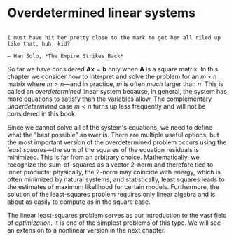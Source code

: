 # Overdetermined linear systems

```{index} Han Solo, The Empire Strikes Back
```

```{epigraph}
I must have hit her pretty close to the mark to get her all riled up like that, huh, kid? 

— Han Solo, *The Empire Strikes Back*
```

So far we have considered $\mathbf{A}\mathbf{x}=\mathbf{b}$ only when $\mathbf{A}$ is a square matrix. In this chapter we consider how to interpret and solve the problem for an $m\times n$ matrix where $m>n$—and in practice, $m$ is often *much* larger than $n$. This is called an *overdetermined* linear system because, in general, the system has more equations to satisfy than the variables allow. The complementary *underdetermined* case $m<n$ turns up less frequently and will not be considered in this book.

Since we cannot solve all of the system's equations, we need to define what the "best possible" answer is. There are multiple useful options, but the most important version of the overdetermined problem occurs using the *least squares*—the sum of the squares of the equation residuals is minimized. This is far from an arbitrary choice. Mathematically, we recognize the sum-of-squares as a vector 2-norm and therefore tied to inner products; physically, the 2-norm may coincide with energy, which is often minimized by natural systems; and statistically, least squares leads to the estimates of maximum likelihood for certain models. Furthermore, the solution of the least-squares problem requires only linear algebra and is about as easily to compute as in the square case.

The linear least-squares problem serves as our introduction to the vast field of *optimization*. It is one of the simplest problems of this type. We will see an extension to a nonlinear version in the next chapter.

